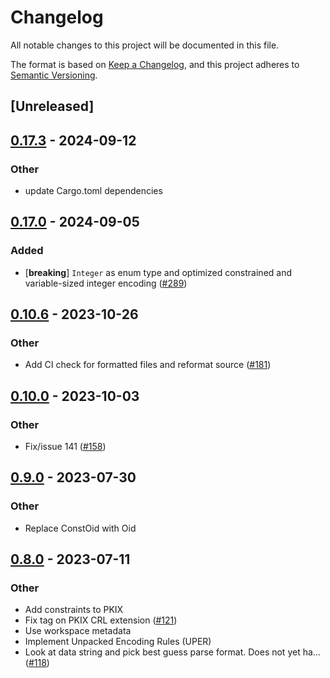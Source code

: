 # Changelog
All notable changes to this project will be documented in this file.

The format is based on [Keep a Changelog](https://keepachangelog.com/en/1.0.0/),
and this project adheres to [Semantic Versioning](https://semver.org/spec/v2.0.0.html).

## [Unreleased]

## [0.17.3](https://github.com/librasn/rasn/compare/rasn-pkix-v0.17.2...rasn-pkix-v0.17.3) - 2024-09-12

### Other

- update Cargo.toml dependencies

## [0.17.0](https://github.com/librasn/rasn/compare/rasn-pkix-v0.16.6...rasn-pkix-v0.17.0) - 2024-09-05

### Added
- [**breaking**] `Integer` as enum type and optimized constrained and variable-sized integer encoding ([#289](https://github.com/librasn/rasn/pull/289))

## [0.10.6](https://github.com/XAMPPRocky/rasn/compare/rasn-pkix-v0.10.5...rasn-pkix-v0.10.6) - 2023-10-26

### Other
- Add CI check for formatted files and reformat source ([#181](https://github.com/XAMPPRocky/rasn/pull/181))

## [0.10.0](https://github.com/XAMPPRocky/rasn/compare/rasn-pkix-v0.9.5...rasn-pkix-v0.10.0) - 2023-10-03

### Other
- Fix/issue 141 ([#158](https://github.com/XAMPPRocky/rasn/pull/158))

## [0.9.0](https://github.com/XAMPPRocky/rasn/compare/rasn-pkix-v0.8.2...rasn-pkix-v0.9.0) - 2023-07-30

### Other
- Replace ConstOid with Oid

## [0.8.0](https://github.com/XAMPPRocky/rasn/compare/rasn-pkix-v0.7.0...rasn-pkix-v0.8.0) - 2023-07-11

### Other
- Add constraints to PKIX
- Fix tag on PKIX CRL extension ([#121](https://github.com/XAMPPRocky/rasn/pull/121))
- Use workspace metadata
- Implement Unpacked Encoding Rules (UPER)
- Look at data string and pick best guess parse format. Does not yet ha… ([#118](https://github.com/XAMPPRocky/rasn/pull/118))
